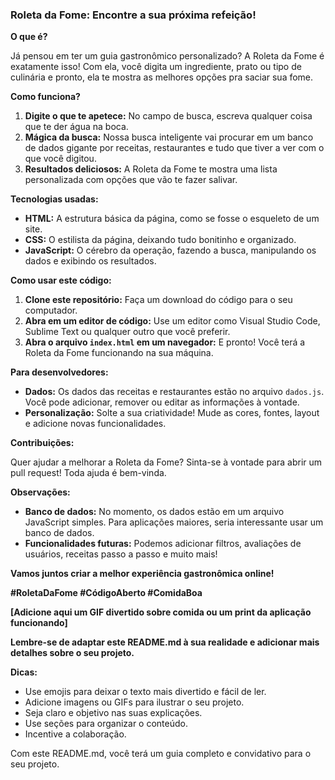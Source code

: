 ### **Roleta da Fome: Encontre a sua próxima refeição!** 

**O que é?**

Já pensou em ter um guia gastronômico personalizado? A Roleta da Fome é exatamente isso! Com ela, você digita um ingrediente, prato ou tipo de culinária e pronto, ela te mostra as melhores opções pra saciar sua fome. 

**Como funciona?**

1. **Digite o que te apetece:** No campo de busca, escreva qualquer coisa que te der água na boca.
2. **Mágica da busca:** Nossa busca inteligente vai procurar em um banco de dados gigante por receitas, restaurantes e tudo que tiver a ver com o que você digitou.
3. **Resultados deliciosos:** A Roleta da Fome te mostra uma lista personalizada com opções que vão te fazer salivar.

**Tecnologias usadas:**

* **HTML:** A estrutura básica da página, como se fosse o esqueleto de um site.
* **CSS:** O estilista da página, deixando tudo bonitinho e organizado.
* **JavaScript:** O cérebro da operação, fazendo a busca, manipulando os dados e exibindo os resultados.

**Como usar este código:**

1. **Clone este repositório:** Faça um download do código para o seu computador.
2. **Abra em um editor de código:** Use um editor como Visual Studio Code, Sublime Text ou qualquer outro que você preferir.
3. **Abra o arquivo `index.html` em um navegador:** E pronto! Você terá a Roleta da Fome funcionando na sua máquina.

**Para desenvolvedores:**

* **Dados:** Os dados das receitas e restaurantes estão no arquivo `dados.js`. Você pode adicionar, remover ou editar as informações à vontade.
* **Personalização:** Solte a sua criatividade! Mude as cores, fontes, layout e adicione novas funcionalidades.

**Contribuições:**

Quer ajudar a melhorar a Roleta da Fome? Sinta-se à vontade para abrir um pull request! Toda ajuda é bem-vinda.

**Observações:**

* **Banco de dados:** No momento, os dados estão em um arquivo JavaScript simples. Para aplicações maiores, seria interessante usar um banco de dados.
* **Funcionalidades futuras:** Podemos adicionar filtros, avaliações de usuários, receitas passo a passo e muito mais!

**Vamos juntos criar a melhor experiência gastronômica online!** 

**#RoletaDaFome #CódigoAberto #ComidaBoa**

**[Adicione aqui um GIF divertido sobre comida ou um print da aplicação funcionando]**

**Lembre-se de adaptar este README.md à sua realidade e adicionar mais detalhes sobre o seu projeto.**

**Dicas:**

* Use emojis para deixar o texto mais divertido e fácil de ler.
* Adicione imagens ou GIFs para ilustrar o seu projeto.
* Seja claro e objetivo nas suas explicações.
* Use seções para organizar o conteúdo.
* Incentive a colaboração.

Com este README.md, você terá um guia completo e convidativo para o seu projeto.
```
